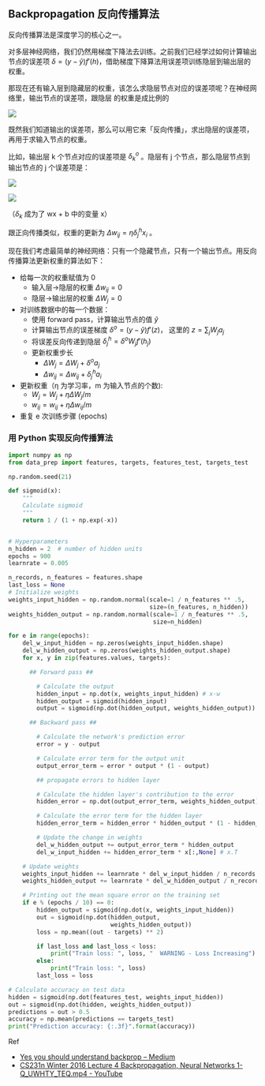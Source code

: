 ## Backpropagation 反向传播算法

反向传播算法是深度学习的核心之一。

对多层神经网络，我们仍然用梯度下降法去训练。之前我们已经学过如何计算输出节点的误差项 $\delta =(y-\hat y)f'(h)$，借助梯度下降算法用误差项训练隐层到输出层的权重。

那现在还有输入层到隐藏层的权重，该怎么求隐层节点对应的误差项呢？在神经网络里，输出节点的误差项，跟隐层 的权重是成比例的

![](http://7xjpra.com1.z0.glb.clouddn.com/vlcsnap-2017-12-19-15h02m16s033.png)

既然我们知道输出的误差项，那么可以用它来「反向传播」，求出隐层的误差项，再用于求输入节点的权重。

比如，输出层 k 个节点对应的误差项是 $\delta^o_k$ 。隐层有 j 个节点，那么隐层节点到输出节点的 j 个误差项是：

![](http://7xjpra.com1.z0.glb.clouddn.com/backprop-error.gif)

![](http://7xjpra.com1.z0.glb.clouddn.com/vlcsnap-2017-12-19-15h06m32s756.png)

（$\delta_k$ 成为了 wx + b 中的变量 x）

跟正向传播类似，权重的更新为 $\Delta w_{ij}=\eta \delta^h_jx_i$ 。

现在我们考虑最简单的神经网络：只有一个隐藏节点，只有一个输出节点。用反向传播算法更新权重的算法如下：

- 给每一次的权重赋值为 0
  + 输入层→隐层的权重 $\Delta w_{ij}=0$
  + 隐层→输出层的权重 $\Delta W_j=0$
​
- 对训练数据中的每一个数据：
  + 使用 forward pass，计算输出节点的值 $\hat y$
  + 计算输出节点的误差梯度 $\delta^o=(y-\hat y)f'(z)$，  这里的 $z=\sum_jW_ja_j$
  + 将误差反向传递到隐层 $\delta^h_j=\delta^oW_jf'(h_j)$
  + 更新权重步长
    * $\Delta W_j = \Delta W_j + \delta^oa_j$
    * $\Delta w_{ij} = \Delta w_{ij} + \delta^h_ja_i$
- 更新权重（η 为学习率，m 为输入节点的个数):
  + $W_j = W_j + \eta \Delta W_j /m$
  + $w_{ij} = w_{ij} + \eta \Delta w_{ij} /m$
- 重复 e 次训练步骤 (epochs)


### 用 Python 实现反向传播算法

```python
import numpy as np
from data_prep import features, targets, features_test, targets_test

np.random.seed(21)

def sigmoid(x):
    """
    Calculate sigmoid
    """
    return 1 / (1 + np.exp(-x))


# Hyperparameters
n_hidden = 2  # number of hidden units
epochs = 900
learnrate = 0.005

n_records, n_features = features.shape
last_loss = None
# Initialize weights
weights_input_hidden = np.random.normal(scale=1 / n_features ** .5,
                                        size=(n_features, n_hidden))
weights_hidden_output = np.random.normal(scale=1 / n_features ** .5,
                                         size=n_hidden)

for e in range(epochs):
    del_w_input_hidden = np.zeros(weights_input_hidden.shape)
    del_w_hidden_output = np.zeros(weights_hidden_output.shape)
    for x, y in zip(features.values, targets):

      ## Forward pass ##

        # Calculate the output
        hidden_input = np.dot(x, weights_input_hidden) # x·w
        hidden_output = sigmoid(hidden_input)
        output = sigmoid(np.dot(hidden_output, weights_hidden_output))

      ## Backward pass ##

        # Calculate the network's prediction error
        error = y - output

        # Calculate error term for the output unit
        output_error_term = error * output * (1 - output)

        ## propagate errors to hidden layer

        # Calculate the hidden layer's contribution to the error
        hidden_error = np.dot(output_error_term, weights_hidden_output)

        # Calculate the error term for the hidden layer
        hidden_error_term = hidden_error * hidden_output * (1 - hidden_output)

        # Update the change in weights
        del_w_hidden_output += output_error_term * hidden_output
        del_w_input_hidden += hidden_error_term * x[:,None] # x.T

    # Update weights
    weights_input_hidden += learnrate * del_w_input_hidden / n_records
    weights_hidden_output += learnrate * del_w_hidden_output / n_records

    # Printing out the mean square error on the training set
    if e % (epochs / 10) == 0:
        hidden_output = sigmoid(np.dot(x, weights_input_hidden))
        out = sigmoid(np.dot(hidden_output,
                             weights_hidden_output))
        loss = np.mean((out - targets) ** 2)

        if last_loss and last_loss < loss:
            print("Train loss: ", loss, "  WARNING - Loss Increasing")
        else:
            print("Train loss: ", loss)
        last_loss = loss

# Calculate accuracy on test data
hidden = sigmoid(np.dot(features_test, weights_input_hidden))
out = sigmoid(np.dot(hidden, weights_hidden_output))
predictions = out > 0.5
accuracy = np.mean(predictions == targets_test)
print("Prediction accuracy: {:.3f}".format(accuracy))

```

Ref

- [Yes you should understand backprop – Medium](https://medium.com/@karpathy/yes-you-should-understand-backprop-e2f06eab496b)
- [CS231n Winter 2016 Lecture 4 Backpropagation, Neural Networks 1-Q_UWHTY_TEQ.mp4 - YouTube](https://www.youtube.com/watch?v=59Hbtz7XgjM)
